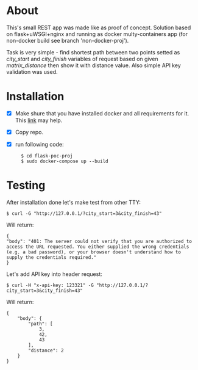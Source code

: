 # About
This's small REST app was made like as proof of concept. Solution based on flask+uWSGI+nginx and running as docker multy-containers app (for non-docker build see branch 'non-docker-proj').

Task is very simple - find shortest path between two points setted as *city_start* and *city_finish* variables of request based on given *matrix_distance* then show it with distance value. Also simple API key validation was used.

# Installation
- [x] Make shure that you have installed docker and all requirements for it. This [link](https://docs.docker.com/engine/install/ubuntu/) may help.
- [x] Copy repo.
- [x] run following code:

		$ cd flask-poc-proj
		$ sudo docker-compose up --build

# Testing 
After installation done let's make test from other TTY:
		
	$ curl -G "http://127.0.0.1/?city_start=3&city_finish=43"
Will return:

	{
  	"body": "401: The server could not verify that you are authorized to access the URL requested. You either supplied the wrong credentials (e.g. a bad password), or your browser doesn't understand how to supply the credentials required."
	}
Let's add API key into header request:
		
	$ curl -H "x-api-key: 123321" -G "http://127.0.0.1/?city_start=3&city_finish=43"
		
Will return:	
     
	{
		"body": {
			"path": [
				3,
				42,
				43
			],
			"distance": 2
		}
	}



		 
